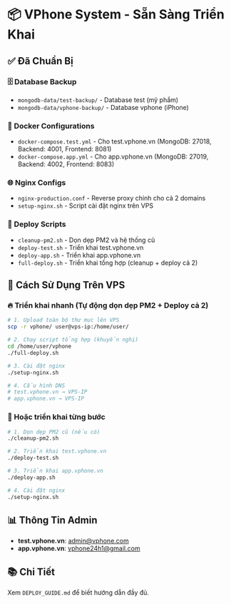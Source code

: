 # 📦 VPhone System - Sẵn Sàng Triển Khai

## ✅ Đã Chuẩn Bị

### 🗄️ Database Backup
- `mongodb-data/test-backup/` - Database test (mỹ phẩm) 
- `mongodb-data/vphone-backup/` - Database vphone (iPhone)

### 🐳 Docker Configurations
- `docker-compose.test.yml` - Cho test.vphone.vn (MongoDB: 27018, Backend: 4001, Frontend: 8081)
- `docker-compose.app.yml` - Cho app.vphone.vn (MongoDB: 27019, Backend: 4002, Frontend: 8083)

### 🌐 Nginx Configs
- `nginx-production.conf` - Reverse proxy chính cho cả 2 domains
- `setup-nginx.sh` - Script cài đặt nginx trên VPS

### 🚀 Deploy Scripts
- `cleanup-pm2.sh` - Dọn dẹp PM2 và hệ thống cũ
- `deploy-test.sh` - Triển khai test.vphone.vn
- `deploy-app.sh` - Triển khai app.vphone.vn
- `full-deploy.sh` - Triển khai tổng hợp (cleanup + deploy cả 2)

## 🎯 Cách Sử Dụng Trên VPS

### 🔥 Triển khai nhanh (Tự động dọn dẹp PM2 + Deploy cả 2)
```bash
# 1. Upload toàn bộ thư mục lên VPS
scp -r vphone/ user@vps-ip:/home/user/

# 2. Chạy script tổng hợp (khuyến nghị)
cd /home/user/vphone
./full-deploy.sh

# 3. Cài đặt nginx
./setup-nginx.sh

# 4. Cấu hình DNS
# test.vphone.vn → VPS-IP
# app.vphone.vn → VPS-IP
```

### 🎯 Hoặc triển khai từng bước
```bash
# 1. Dọn dẹp PM2 cũ (nếu có)
./cleanup-pm2.sh

# 2. Triển khai test.vphone.vn
./deploy-test.sh

# 3. Triển khai app.vphone.vn  
./deploy-app.sh

# 4. Cài đặt nginx
./setup-nginx.sh
```

## 📊 Thông Tin Admin

- **test.vphone.vn**: admin@vphone.com
- **app.vphone.vn**: vphone24h1@gmail.com

## 📚 Chi Tiết

Xem `DEPLOY_GUIDE.md` để biết hướng dẫn đầy đủ. 
